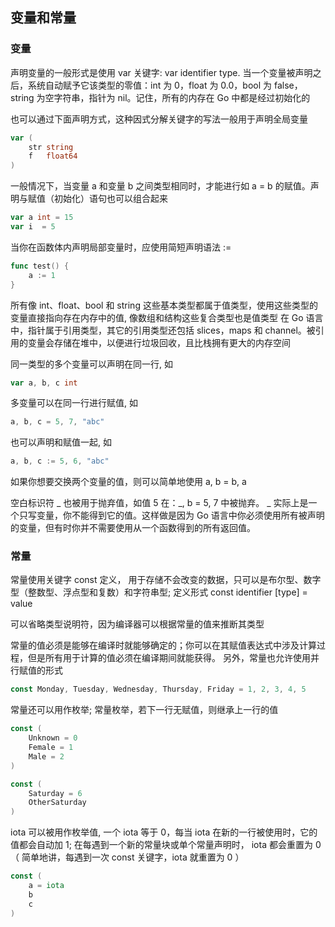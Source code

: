 ## 变量和常量

### 变量
声明变量的一般形式是使用 var 关键字: var identifier type. 当一个变量被声明之后，系统自动赋予它该类型的零值：int 为 0，float 为 0.0，bool 为 false，string 为空字符串，指针为 nil。记住，所有的内存在 Go 中都是经过初始化的

也可以通过下面声明方式，这种因式分解关键字的写法一般用于声明全局变量

```go
var (
	str string
	f   float64
)
```

一般情况下，当变量 a 和变量 b 之间类型相同时，才能进行如 a = b 的赋值。声明与赋值（初始化）语句也可以组合起来 

```go
var a int = 15
var i  = 5
```

当你在函数体内声明局部变量时，应使用简短声明语法 :=

```go
func test() {
    a := 1
}
```

所有像 int、float、bool 和 string 这些基本类型都属于值类型，使用这些类型的变量直接指向存在内存中的值, 像数组和结构这些复合类型也是值类型
在 Go 语言中，指针属于引用类型，其它的引用类型还包括 slices，maps 和 channel。被引用的变量会存储在堆中，以便进行垃圾回收，且比栈拥有更大的内存空间

同一类型的多个变量可以声明在同一行, 如

```go
var a, b, c int
```

多变量可以在同一行进行赋值, 如

```go
a, b, c = 5, 7, "abc"
```

也可以声明和赋值一起, 如

```go
a, b, c := 5, 6, "abc"
```

如果你想要交换两个变量的值，则可以简单地使用 a, b = b, a

空白标识符 _ 也被用于抛弃值，如值 5 在：_, b = 5, 7 中被抛弃。
_ 实际上是一个只写变量，你不能得到它的值。这样做是因为 Go 语言中你必须使用所有被声明的变量，但有时你并不需要使用从一个函数得到的所有返回值。

### 常量

常量使用关键字 const 定义， 用于存储不会改变的数据，只可以是布尔型、数字型（整数型、浮点型和复数）和字符串型; 定义形式 const identifier [type] = value

可以省略类型说明符，因为编译器可以根据常量的值来推断其类型

常量的值必须是能够在编译时就能够确定的；你可以在其赋值表达式中涉及计算过程，但是所有用于计算的值必须在编译期间就能获得。
另外，常量也允许使用并行赋值的形式

```go
const Monday, Tuesday, Wednesday, Thursday, Friday = 1, 2, 3, 4, 5
```

常量还可以用作枚举; 常量枚举，若下一行无赋值，则继承上一行的值

```go
const (
	Unknown = 0
	Female = 1
	Male = 2
)

const (
	Saturday = 6
	OtherSaturday
)
```

iota 可以被用作枚举值, 一个 iota 等于 0，每当 iota 在新的一行被使用时，它的值都会自动加 1; 在每遇到一个新的常量块或单个常量声明时， iota 都会重置为 0（ 简单地讲，每遇到一次 const 关键字，iota 就重置为 0 ）

```go
const (
	a = iota
	b
	c
)
```